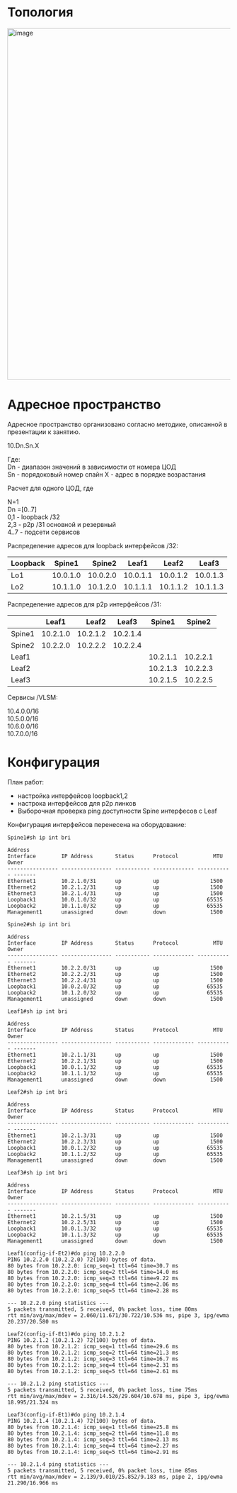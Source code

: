 # **Топология**
<img width="1655" height="793" alt="image" src="https://github.com/user-attachments/assets/09f514ea-4070-4568-a1b6-adca6353c2d1" />

# **Адресное пространство**

Адресное пространство организовано согласно методике, описанной в презентации к занятию.

10.Dn.Sn.X

Где:\
Dn - диапазон значений в зависимости от номера ЦОД\
Sn - порядоковый номер спайн
X - адрес в порядке возрастания

Расчет для одного ЦОД, где

N=1\
Dn =[0..7]\
0,1 - loopback /32\
2,3 - p2p /31 основной и резервный\
4..7 - подсети сервисов

Распределение адресов для loopback интерфейсов /32:

| Loopback         | Spine1   | Spine2   | Leaf1    |Leaf2     |Leaf3     |
| ---------------- |:--------:| --------:|----------|----------|----------|    
| Lo1              | 10.0.1.0 | 10.0.2.0 | 10.0.1.1 | 10.0.1.2 | 10.0.1.3 |
| Lo2              | 10.1.1.0 | 10.1.2.0 | 10.1.1.1 | 10.1.1.2 | 10.1.1.3 |

Распределение адресов для p2p интерфейсов /31:

|                  | Leaf1   |Leaf2    |Leaf3    |Spine1   |Spine2   |
| ---------------- |:-------:| -------:|---------|---------|---------|    
| Spine1           | 10.2.1.0| 10.2.1.2| 10.2.1.4|         |         |
| Spine2           | 10.2.2.0| 10.2.2.2| 10.2.2.4|         |         |
| Leaf1            |         |         |         |10.2.1.1 |10.2.2.1 |
| Leaf2            |         |         |         |10.2.1.3 |10.2.2.3 |
| Leaf3            |         |         |         |10.2.1.5 |10.2.2.5 |

Сервисы /VLSM:

10.4.0.0/16\
10.5.0.0/16\
10.6.0.0/16\
10.7.0.0/16

# **Конфигурация**
План работ:
- настройка интерфейсов loopback1,2
- настрока интерфейсов для p2p линков
- Выборочная проверка ping доступности Spine интерфесов с Leaf

Конфигурация интерфейсов перенесена на оборудование:

```
Spine1#sh ip int bri
                                                                        Address
Interface        IP Address       Status      Protocol           MTU    Owner
---------------- ---------------- ----------- ------------- ----------- -------
Ethernet1        10.2.1.0/31      up          up                1500
Ethernet2        10.2.1.2/31      up          up                1500
Ethernet3        10.2.1.4/31      up          up                1500
Loopback1        10.0.1.0/32      up          up               65535
Loopback2        10.1.1.0/32      up          up               65535
Management1      unassigned       down        down              1500

Spine2#sh ip int bri
                                                                        Address
Interface        IP Address       Status      Protocol           MTU    Owner
---------------- ---------------- ----------- ------------- ----------- -------
Ethernet1        10.2.2.0/31      up          up                1500
Ethernet2        10.2.2.2/31      up          up                1500
Ethernet3        10.2.2.4/31      up          up                1500
Loopback1        10.0.2.0/32      up          up               65535
Loopback2        10.1.2.0/32      up          up               65535
Management1      unassigned       down        down              1500

Leaf1#sh ip int bri
                                                                        Address
Interface        IP Address       Status      Protocol           MTU    Owner
---------------- ---------------- ----------- ------------- ----------- -------
Ethernet1        10.2.1.1/31      up          up                1500
Ethernet2        10.2.2.1/31      up          up                1500
Loopback1        10.0.1.1/32      up          up               65535
Loopback2        10.1.1.1/32      up          up               65535
Management1      unassigned       down        down              1500

Leaf2#sh ip int bri
                                                                        Address
Interface        IP Address       Status      Protocol           MTU    Owner
---------------- ---------------- ----------- ------------- ----------- -------
Ethernet1        10.2.1.3/31      up          up                1500
Ethernet2        10.2.2.3/31      up          up                1500
Loopback1        10.0.1.2/32      up          up               65535
Loopback2        10.1.1.2/32      up          up               65535
Management1      unassigned       down        down              1500

Leaf3#sh ip int bri
                                                                        Address
Interface        IP Address       Status      Protocol           MTU    Owner
---------------- ---------------- ----------- ------------- ----------- -------
Ethernet1        10.2.1.5/31      up          up                1500
Ethernet2        10.2.2.5/31      up          up                1500
Loopback1        10.0.1.3/32      up          up               65535
Loopback2        10.1.1.3/32      up          up               65535
Management1      unassigned       down        down              1500

Leaf1(config-if-Et2)#do ping 10.2.2.0
PING 10.2.2.0 (10.2.2.0) 72(100) bytes of data.
80 bytes from 10.2.2.0: icmp_seq=1 ttl=64 time=30.7 ms
80 bytes from 10.2.2.0: icmp_seq=2 ttl=64 time=14.0 ms
80 bytes from 10.2.2.0: icmp_seq=3 ttl=64 time=9.22 ms
80 bytes from 10.2.2.0: icmp_seq=4 ttl=64 time=2.06 ms
80 bytes from 10.2.2.0: icmp_seq=5 ttl=64 time=2.28 ms

--- 10.2.2.0 ping statistics ---
5 packets transmitted, 5 received, 0% packet loss, time 80ms
rtt min/avg/max/mdev = 2.060/11.671/30.722/10.536 ms, pipe 3, ipg/ewma 20.237/20.580 ms

Leaf2(config-if-Et1)#do ping 10.2.1.2
PING 10.2.1.2 (10.2.1.2) 72(100) bytes of data.
80 bytes from 10.2.1.2: icmp_seq=1 ttl=64 time=29.6 ms
80 bytes from 10.2.1.2: icmp_seq=2 ttl=64 time=21.3 ms
80 bytes from 10.2.1.2: icmp_seq=3 ttl=64 time=16.7 ms
80 bytes from 10.2.1.2: icmp_seq=4 ttl=64 time=2.31 ms
80 bytes from 10.2.1.2: icmp_seq=5 ttl=64 time=2.61 ms

--- 10.2.1.2 ping statistics ---
5 packets transmitted, 5 received, 0% packet loss, time 75ms
rtt min/avg/max/mdev = 2.316/14.526/29.604/10.678 ms, pipe 3, ipg/ewma 18.995/21.324 ms

Leaf3(config-if-Et1)#do ping 10.2.1.4
PING 10.2.1.4 (10.2.1.4) 72(100) bytes of data.
80 bytes from 10.2.1.4: icmp_seq=1 ttl=64 time=25.8 ms
80 bytes from 10.2.1.4: icmp_seq=2 ttl=64 time=11.8 ms
80 bytes from 10.2.1.4: icmp_seq=3 ttl=64 time=2.13 ms
80 bytes from 10.2.1.4: icmp_seq=4 ttl=64 time=2.27 ms
80 bytes from 10.2.1.4: icmp_seq=5 ttl=64 time=2.91 ms

--- 10.2.1.4 ping statistics ---
5 packets transmitted, 5 received, 0% packet loss, time 85ms
rtt min/avg/max/mdev = 2.139/9.010/25.852/9.183 ms, pipe 2, ipg/ewma 21.290/16.966 ms
```
